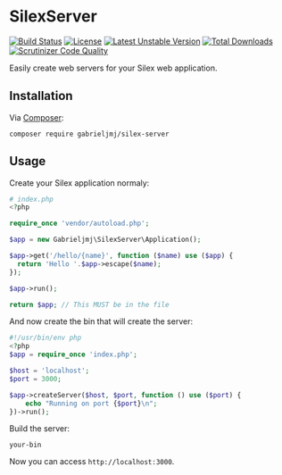 SilexServer
===========
[![Build Status](https://travis-ci.org/GabrielJMJ/SilexServer.svg?branch=master)](https://travis-ci.org/GabrielJMJ/SilexServer) [![License](https://img.shields.io/packagist/l/gabrieljmj/silex-server.svg)](https://packagist.org/packages/gabrieljmj/silex-server) [![Latest Unstable Version](https://img.shields.io/badge/unstable-dev--dev-orange.svg)](https://packagist.org/packages/gabrieljmj/silex-server) [![Total Downloads](https://img.shields.io/packagist/dt/gabrieljmj/silex-server.svg)](https://packagist.org/packages/gabrieljmj/silex-server) [![Scrutinizer Code Quality](https://img.shields.io/scrutinizer/g/gabrieljmj/silex-server.svg)](https://scrutinizer-ci.com/g/GabrielJMJ/SilexServer/?branch=dev)

Easily create  web servers for your Silex web application.

## Installation
Via [Composer](https://getcomposer.org):
```console
composer require gabrieljmj/silex-server
```

## Usage
Create your Silex application normaly:
```php
# index.php
<?php

require_once 'vendor/autoload.php';

$app = new Gabrieljmj\SilexServer\Application();

$app->get('/hello/{name}', function ($name) use ($app) {
  return 'Hello '.$app->escape($name);
});

$app->run();

return $app; // This MUST be in the file
```

And now create the bin that will create the server:
```php
#!/usr/bin/env php
<?php
$app = require_once 'index.php';

$host = 'localhost';
$port = 3000;

$app->createServer($host, $port, function () use ($port) {
    echo "Running on port {$port}\n";
})->run();
```

Build the server:
```console
your-bin
```
Now you can access ```http://localhost:3000```.